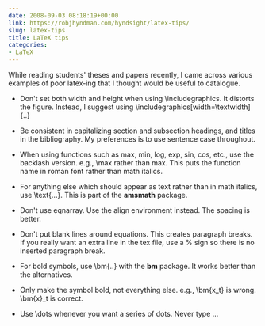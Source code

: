 ```yaml
---
date: 2008-09-03 08:18:19+00:00
link: https://robjhyndman.com/hyndsight/latex-tips/
slug: latex-tips
title: LaTeX tips
categories:
- LaTeX
---
```


While  reading students' theses and papers recently, I came across various  examples of poor latex-ing that I thought would be useful to catalogue.



	
  * Don't set both width and height when using \includegraphics. It distorts the figure.  Instead, I suggest using \includegraphics[width=\textwidth]{..}

	
  * Be consistent in capitalizing section and subsection  headings, and titles in the bibliography. My preferences is to use  sentence case throughout.

	
  * When using functions such as max, min, log, exp, sin, cos,  etc., use the backlash version. e.g., \max rather than max. This puts  the function name in roman font rather than math italics.

	
  * For anything else which should appear as text rather than in  math italics, use \text{...}. This is part of  the **amsmath** package.

	
  * Don't use eqnarray. Use the align environment instead. The spacing is better.

	
  * Don't put blank lines around equations. This creates  paragraph breaks. If you really want an extra line in the tex file, use  a % sign so there is no inserted paragraph break.

	
  * For bold symbols, use \bm{..} with the **bm** package. It works better than the alternatives.

	
  * Only make the symbol bold, not everything else. e.g., \bm{x_t} is wrong. \bm{x}_t is correct.

	
  * Use \dots whenever you want a series of dots. Never type ...


